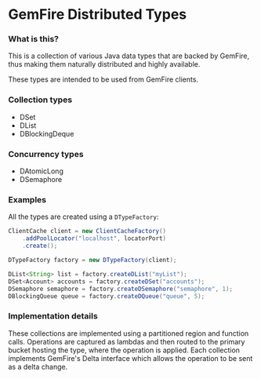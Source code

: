 # GemFire Distributed Types

### What is this?

This is a collection of various Java data types that are backed by GemFire, thus making them
naturally distributed and highly available.

These types are intended to be used from GemFire clients.

### Collection types

- DSet
- DList
- DBlockingDeque

### Concurrency types

- DAtomicLong
- DSemaphore

### Examples

All the types are created using a `DTypeFactory`:

```java
ClientCache client = new ClientCacheFactory()
    .addPoolLocator("localhost", locatorPort)
    .create();

DTypeFactory factory = new DTypeFactory(client);

DList<String> list = factory.createDList("myList");
DSet<Account> accounts = factory.createDSet("accounts");
DSemaphore semaphore = factory.createDSemaphore("semaphore", 1);
DBlockingQueue queue = factory.createDQueue("queue", 5);
```

### Implementation details

These collections are implemented using a partitioned region and function calls. Operations are
captured as lambdas and then routed to the primary bucket hosting the type, where the operation is
applied. Each collection implements GemFire's Delta interface which allows the operation to be sent
as a delta change.